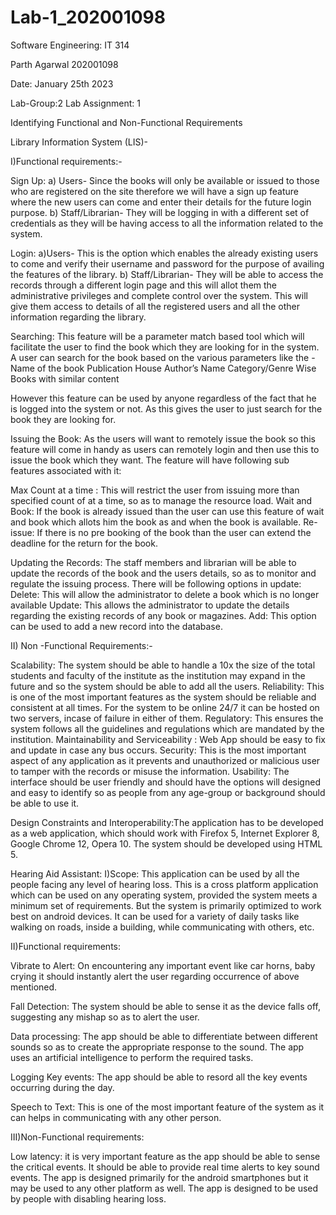 # Lab-1_202001098







                             

Software Engineering: IT 314

Parth Agarwal
202001098


Date: January 25th  2023

Lab-Group:2
Lab Assignment: 1



Identifying Functional and Non-Functional Requirements

Library Information System (LIS)-

I)Functional requirements:-

Sign Up: 
a) Users- Since the books will only be available or issued to those who are registered on the site therefore we will have a sign up feature where the new users can come and enter their details for the future login purpose.
b) Staff/Librarian- They will be logging in with a different set of credentials as they will be having access to all the information related to the system.

Login: 
a)Users- This is the option which enables the already existing  users to come and verify their username and password for the purpose of availing the features of the library. 
b) Staff/Librarian- They will be able to access the records through a different login page and this will allot them the administrative privileges and complete control over the system. This will give them access to details of all the registered users and all the other information regarding the library.

Searching: This feature will be a parameter match based tool which will facilitate the user to find the book which they are looking for in the system. A user can search for the book based on the various parameters like the -
Name of the book
Publication House
Author’s Name
Category/Genre Wise
Books with similar content

However this feature can be used by anyone regardless of the fact that he is logged into the system or not. As this gives the user to just search for the book they are looking for.

Issuing the Book: As the users will want to remotely issue the book so this feature will come in handy as users can remotely login and then use this to issue the book which they want. The feature will have following sub features associated with it:

Max Count at a time : This will restrict the user from issuing more than specified count of at a time, so as to manage the resource load.
Wait and Book: If the book is already issued than the user can use this feature of wait and book which allots him the book as and when the book is available.
Re-issue: If there is no pre booking of the book than the user can extend the deadline for the return for the book.

Updating the Records: The staff members and librarian will be able to update the records of the book and the users details, so as to monitor and regulate the issuing process. There will be following options in update:
Delete: This will allow the administrator to delete a book which is no longer available
Update: This allows the administrator to update the details regarding the existing records of any book or magazines.
Add: This option can be used to add a new record into the database.



II) Non -Functional Requirements:-

Scalability: The system should be able to handle a 10x the size of the total students and faculty of the institute as the institution may expand in the future and so the system should be able to add all the users.
Reliability: This is one of the most important features as the system should be reliable and consistent at all times. For the system to be online 24/7 it can be hosted on two servers, incase of failure in either of them. 
Regulatory: This ensures the system follows all the guidelines and regulations which are mandated by the institution.
Maintainability and Serviceability : Web App should be easy to fix and update in case any bus occurs.
Security: This is the most important aspect of any application as it prevents and unauthorized or malicious user to tamper with the records or misuse the information.
Usability: The interface should be user friendly and should have the options will designed and easy to identify so as people from any age-group or background should be able to use it.


Design Constraints and Interoperability:The  application  has  to  be  developed  as  a  web  application,  which  should  work  with Firefox 5, Internet Explorer 8, Google Chrome 12, Opera 10. The system should be developed using HTML 5.














Hearing Aid Assistant:
I)Scope:  This application can be used by all the people facing any level of hearing loss. This is a cross platform application  which can be used on any operating system, provided the system meets a minimum set of requirements. But the system is primarily optimized to work best on android devices. It can be used for a variety of daily tasks like walking on roads, inside a building, while communicating with others, etc.

II)Functional requirements:

Vibrate to Alert: On encountering any important event like car horns, baby crying it should instantly alert the user regarding occurrence of above mentioned.

Fall Detection: The system should be able to sense it as the device falls off, suggesting any mishap so as to alert the user.

Data processing: The app should be able to differentiate between different	sounds so as to create the appropriate response to the sound. The app uses an artificial intelligence to perform the required tasks.

Logging Key events: The app should be able to resord all the key events occurring during the day.

Speech to Text: This is one of the most important feature of the system as it can helps in communicating with any other person.


III)Non-Functional requirements:

Low latency: it is very important feature as the app should be able to sense the critical events.
It should be able to provide real time alerts to key sound events.
The app is designed primarily for the android smartphones but it may be used to any other platform as well.
The app is designed to be used by people with disabling hearing loss.






